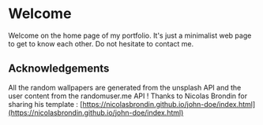 # Welcome
Welcome on the home page of my portfolio. It's just a minimalist web page to get to know each other. Do not hesitate to contact me.

## Acknowledgements
All the random wallpapers are generated from the unsplash API and the user content from the randomuser.me API !
Thanks to Nicolas Brondin for sharing his template : [https://nicolasbrondin.github.io/john-doe/index.html](https://nicolasbrondin.github.io/john-doe/index.html)
